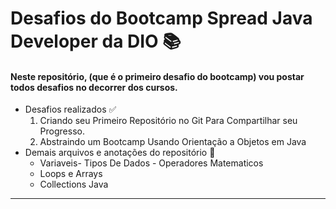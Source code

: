 # Desafios do Bootcamp Spread Java Developer da DIO :books:	



#### Neste repositório, (que é o primeiro desafio do bootcamp) vou postar todos desafios no decorrer dos cursos.

- Desafios realizados :white_check_mark:
  1. Criando seu Primeiro Repositório no Git Para Compartilhar seu Progresso.
  2. Abstraindo um Bootcamp Usando Orientação a Objetos em Java
- Demais arquivos e anotações do repositório :book:
  - Variaveis- Tipos De Dados - Operadores Matematicos
  - Loops e Arrays
  - Collections Java












---


